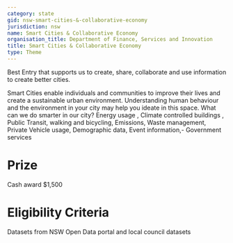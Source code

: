 ```yaml
---
category: state
gid: nsw-smart-cities-&-collaborative-economy
jurisdiction: nsw
name: Smart Cities & Collaborative Economy
organisation_title: Department of Finance, Services and Innovation
title: Smart Cities & Collaborative Economy
type: Theme
---
```


Best Entry that supports us to create, share, collaborate and use information to create better cities.

Smart Cities enable individuals and communities to improve their lives and create a sustainable urban environment.
Understanding human behaviour and the environment in your city  may help you ideate in this space.   What can we do smarter in our city?  Energy usage , Climate controlled buildings , Public Transit, walking and bicycling, Emissions, Waste management,  Private Vehicle usage, Demographic data, Event information,- Government services

# Prize
Cash award  $1,500

# Eligibility Criteria
Datasets from NSW Open Data portal and local council datasets
